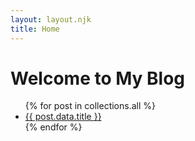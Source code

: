 ```yaml
---
layout: layout.njk
title: Home
---
```


# Welcome to My Blog

<ul>
{% for post in collections.all %}
  <li>
    <a href="{{ post.url }}">{{ post.data.title }}</a>
  </li>
{% endfor %}
</ul>